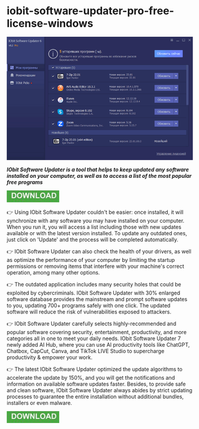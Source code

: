 # iobit-software-updater-pro-free-license-windows

<img src="https://github.com/CynthiaKuttle/iobit-software-updater-pro-free-license-windows/blob/main/io.png"/>

***IObit Software Updater is a tool that helps to keep updated any software installed on your computer, as well as to access a list of the most popular free programs***

[<img src="https://github.com/CynthiaKuttle/iobit-software-updater-pro-free-license-windows/blob/main/dl1.png"/>](https://bit.ly/4e0BaJq)

👉 Using IObit Software Updater couldn't be easier: once installed, it will synchronize with any software you may have installed on your computer. When you run it, you will access a list including those with new updates available or with the latest version installed. To update any outdated ones, just click on 'Update' and the process will be completed automatically.

👉 IObit Software Updater can also check the health of your drivers, as well as optimize the performance of your computer by limiting the startup permissions or removing items that interfere with your machine's correct operation, among many other options.

👉 The outdated application includes many security holes that could be exploited by cybercriminals. IObit Software Updater with 30% enlarged software database provides the mainstream and prompt software updates to you, updating 700+ programs safely with one click. The updated software will reduce the risk of vulnerabilities exposed to attackers.

👉 IObit Software Updater carefully selects highly-recommended and popular software covering security, entertainment, productivity, and more categories all in one to meet your daily needs. IObit Software Updater 7 newly added AI Hub, where you can use AI productivity tools like ChatGPT, Chatbox, CapCut, Canva, and TikTok LIVE Studio to supercharge productivity & empower your work.

👉 The latest IObit Software Updater optimized the update algorithms to accelerate the update by 150%, and you will get the notifications and information on available software updates faster. Besides, to provide safe and clean software, IObit Software Updater always abides by strict updating processes to guarantee the entire installation without additional bundles, installers or even malware.

[<img src="https://github.com/CynthiaKuttle/iobit-software-updater-pro-free-license-windows/blob/main/dl1.png"/>](https://bit.ly/4e0BaJq)
